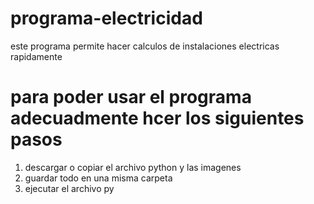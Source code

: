 # programa-electricidad
este programa permite hacer calculos de instalaciones electricas rapidamente
# para poder usar el programa adecuadmente hcer los siguientes pasos
1) descargar o copiar el archivo python y las imagenes
2) guardar todo en una misma carpeta
3) ejecutar el archivo py
